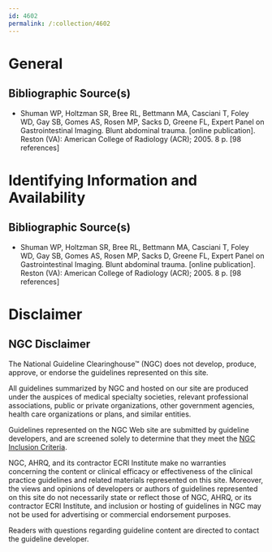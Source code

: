 ```yaml
---
id: 4602
permalink: /:collection/4602
---
```


# General

## Bibliographic Source(s)

- Shuman WP, Holtzman SR, Bree RL, Bettmann MA, Casciani T, Foley WD, Gay SB, Gomes AS, Rosen MP, Sacks D, Greene FL, Expert Panel on Gastrointestinal Imaging. Blunt abdominal trauma. [online publication]. Reston (VA): American College of Radiology (ACR); 2005. 8 p. [98 references]

# Identifying Information and Availability

## Bibliographic Source(s)

- Shuman WP, Holtzman SR, Bree RL, Bettmann MA, Casciani T, Foley WD, Gay SB, Gomes AS, Rosen MP, Sacks D, Greene FL, Expert Panel on Gastrointestinal Imaging. Blunt abdominal trauma. [online publication]. Reston (VA): American College of Radiology (ACR); 2005. 8 p. [98 references]

# Disclaimer

## NGC Disclaimer

The National Guideline Clearinghouse™ (NGC) does not develop, produce, approve, or endorse the guidelines represented on this site.

All guidelines summarized by NGC and hosted on our site are produced under the auspices of medical specialty societies, relevant professional associations, public or private organizations, other government agencies, health care organizations or plans, and similar entities.

Guidelines represented on the NGC Web site are submitted by guideline developers, and are screened solely to determine that they meet the [NGC Inclusion Criteria](/help-and-about/summaries/inclusion-criteria).

NGC, AHRQ, and its contractor ECRI Institute make no warranties concerning the content or clinical efficacy or effectiveness of the clinical practice guidelines and related materials represented on this site. Moreover, the views and opinions of developers or authors of guidelines represented on this site do not necessarily state or reflect those of NGC, AHRQ, or its contractor ECRI Institute, and inclusion or hosting of guidelines in NGC may not be used for advertising or commercial endorsement purposes.

Readers with questions regarding guideline content are directed to contact the guideline developer.

